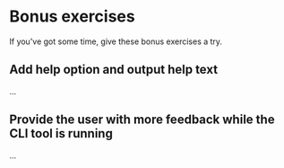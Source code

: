 # Bonus exercises

If you've got some time, give these bonus exercises a try.

## Add help option and output help text

...

## Provide the user with more feedback while the CLI tool is running

...
